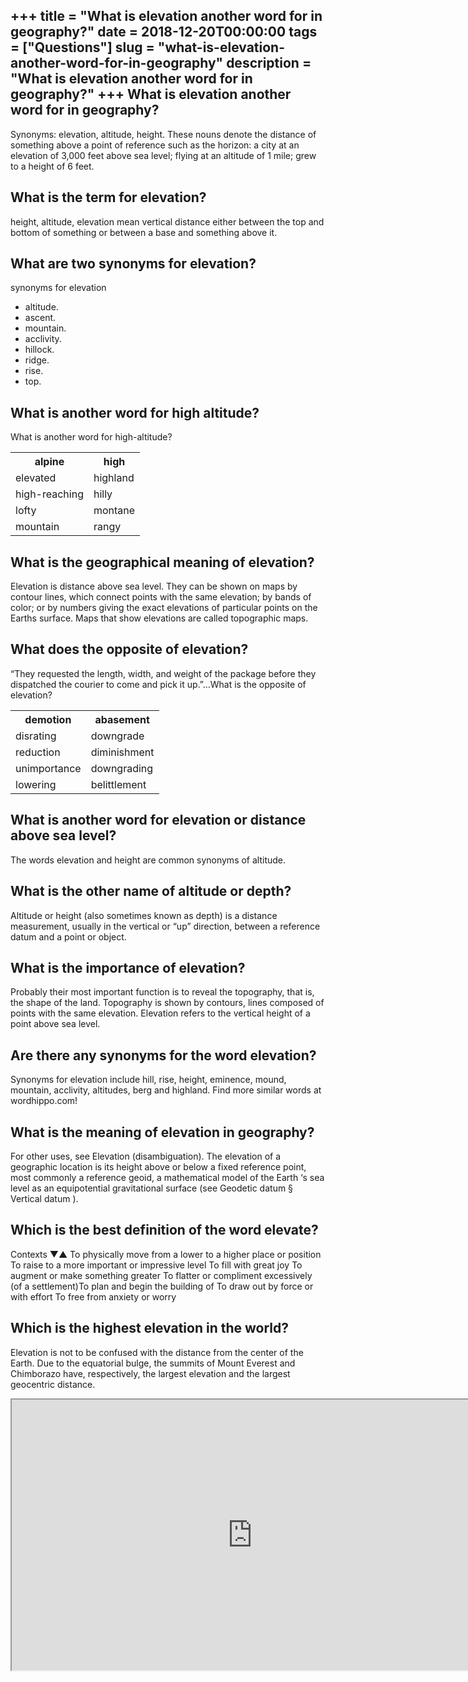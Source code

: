 +++
title = "What is elevation another word for in geography?"
date = 2018-12-20T00:00:00
tags = ["Questions"]
slug = "what-is-elevation-another-word-for-in-geography"
description = "What is elevation another word for in geography?"
+++
What is elevation another word for in geography?
------------------------------------------------

Synonyms: elevation, altitude, height. These nouns denote the distance of something above a point of reference such as the horizon: a city at an elevation of 3,000 feet above sea level; flying at an altitude of 1 mile; grew to a height of 6 feet.

What is the term for elevation?
-------------------------------

height, altitude, elevation mean vertical distance either between the top and bottom of something or between a base and something above it.

What are two synonyms for elevation?
------------------------------------

synonyms for elevation

- altitude.
- ascent.
- mountain.
- acclivity.
- hillock.
- ridge.
- rise.
- top.

What is another word for high altitude?
---------------------------------------

What is another word for high-altitude?

<table><tr><th>alpine</th><th>high</th></tr><tr><td>elevated</td><td>highland</td></tr><tr><td>high-reaching</td><td>hilly</td></tr><tr><td>lofty</td><td>montane</td></tr><tr><td>mountain</td><td>rangy</td></tr></table>

What is the geographical meaning of elevation?
----------------------------------------------

Elevation is distance above sea level. They can be shown on maps by contour lines, which connect points with the same elevation; by bands of color; or by numbers giving the exact elevations of particular points on the Earths surface. Maps that show elevations are called topographic maps.

What does the opposite of elevation?
------------------------------------

“They requested the length, width, and weight of the package before they dispatched the courier to come and pick it up.”…What is the opposite of elevation?

<table><tr><th>demotion</th><th>abasement</th></tr><tr><td>disrating</td><td>downgrade</td></tr><tr><td>reduction</td><td>diminishment</td></tr><tr><td>unimportance</td><td>downgrading</td></tr><tr><td>lowering</td><td>belittlement</td></tr></table>

What is another word for elevation or distance above sea level?
---------------------------------------------------------------

The words elevation and height are common synonyms of altitude.

What is the other name of altitude or depth?
--------------------------------------------

Altitude or height (also sometimes known as depth) is a distance measurement, usually in the vertical or “up” direction, between a reference datum and a point or object.

What is the importance of elevation?
------------------------------------

Probably their most important function is to reveal the topography, that is, the shape of the land. Topography is shown by contours, lines composed of points with the same elevation. Elevation refers to the vertical height of a point above sea level.

Are there any synonyms for the word elevation?
----------------------------------------------

Synonyms for elevation include hill, rise, height, eminence, mound, mountain, acclivity, altitudes, berg and highland. Find more similar words at wordhippo.com!

What is the meaning of elevation in geography?
----------------------------------------------

For other uses, see Elevation (disambiguation). The elevation of a geographic location is its height above or below a fixed reference point, most commonly a reference geoid, a mathematical model of the Earth ‘s sea level as an equipotential gravitational surface (see Geodetic datum § Vertical datum ).

Which is the best definition of the word elevate?
-------------------------------------------------

Contexts ▼▲ To physically move from a lower to a higher place or position To raise to a more important or impressive level To fill with great joy To augment or make something greater To flatter or compliment excessively (of a settlement)To plan and begin the building of To draw out by force or with effort To free from anxiety or worry

Which is the highest elevation in the world?
--------------------------------------------

Elevation is not to be confused with the distance from the center of the Earth. Due to the equatorial bulge, the summits of Mount Everest and Chimborazo have, respectively, the largest elevation and the largest geocentric distance.

<iframe allow="accelerometer; autoplay; clipboard-write; encrypted-media; gyroscope; picture-in-picture" allowfullscreen="" class="__youtube_prefs__  epyt-is-override  no-lazyload" data-no-lazy="1" data-origheight="433" data-origwidth="770" data-skipgform_ajax_framebjll="" height="433" id="_ytid_18589" loading="lazy" src="https://www.youtube.com/embed/pXqrF1vTzjY?enablejsapi=1&autoplay=0&cc_load_policy=0&cc_lang_pref=&iv_load_policy=1&loop=0&modestbranding=0&rel=1&fs=1&playsinline=0&autohide=2&theme=dark&color=red&controls=1&" title="YouTube player" width="770"></iframe>